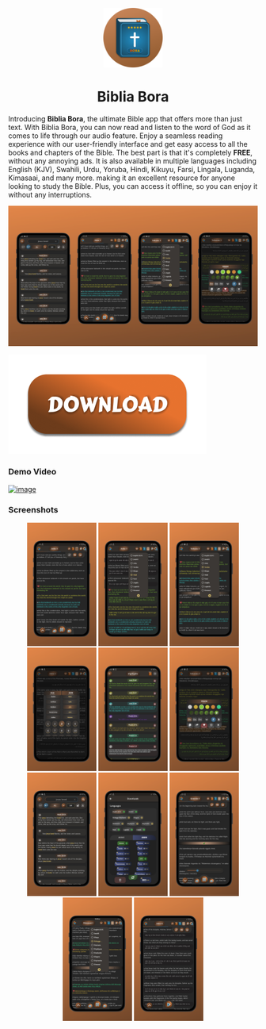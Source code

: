 <p align="center">
	<img src="https://github.com/prayzjomba/bibliabora/blob/main/logo/logo-circle.png" height="120px"/>
	<h1 align="center">Biblia Bora</h1>
</p>

Introducing **Biblia Bora**, the ultimate Bible app that offers more than just text. With Biblia Bora, you can now read and listen to the word of God as it comes to life through our audio feature. Enjoy a seamless reading experience with our user-friendly interface and get easy access to all the books and chapters of the Bible. The best part is that it's completely **FREE**, without any annoying ads. It is also available in multiple languages including English (KJV), Swahili, Urdu, Yoruba, Hindi, Kikuyu, Farsi, Lingala, Luganda, Kimasaai, and many more. making it an excellent resource for anyone looking to study the Bible. Plus, you can access it offline, so you can enjoy it without any interruptions.

![](https://github.com/prayzjomba/bibliabora/blob/main/screenshots/0.png)

[![name](https://github.com/prayzjomba/bibliabora/blob/main/logo/download.png)](https://github.com/prayzjomba/bibliabora/releases/download/v1.0.0/BibliaBora_v1.0.0.apk)

### Demo Video
[![image](https://img.youtube.com/vi/xatf1V2Yobo/mqdefault.jpg)](https://www.youtube.com/watch?v=xatf1V2Yobo)

### Screenshots
<p align="center">
	<img src="https://github.com/prayzjomba/bibliabora/blob/main/screenshots/1.png" width="140px"/>
	<img src="https://github.com/prayzjomba/bibliabora/blob/main/screenshots/2.png" width="140px"/>
	<img src="https://github.com/prayzjomba/bibliabora/blob/main/screenshots/3.png" width="140px"/>
	<img src="https://github.com/prayzjomba/bibliabora/blob/main/screenshots/4.png" width="140px"/>
	<img src="https://github.com/prayzjomba/bibliabora/blob/main/screenshots/5.png" width="140px"/>
	<img src="https://github.com/prayzjomba/bibliabora/blob/main/screenshots/6.png" width="140px"/>
	<img src="https://github.com/prayzjomba/bibliabora/blob/main/screenshots/7.png" width="140px"/>
	<img src="https://github.com/prayzjomba/bibliabora/blob/main/screenshots/8.png" width="140px"/>
	<img src="https://github.com/prayzjomba/bibliabora/blob/main/screenshots/9.png" width="140px"/>
	<img src="https://github.com/prayzjomba/bibliabora/blob/main/screenshots/10.png"width="140px"/>
	<img src="https://github.com/prayzjomba/bibliabora/blob/main/screenshots/11.png"width="140px"/>
</p>
